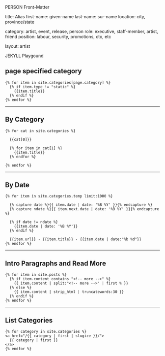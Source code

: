 PERSON Front-Matter


title: Alias
first-name: given-name
last-name: sur-name
location: city, province/state

category: artist, event, release, person
role: executive, staff-member, artist, friend
position: labour, security, promotions, cto, etc

layout: artist



JEKYLL Playgound

## page specified category

    {% for item in site.categories[page.category] %}
      {% if item.type != "static" %}
        {{item.title}}
      {% endif %}
    {% endfor %}

---

## By Category

    {% for cat in site.categories %}
  
      {{cat[0]}}

      {% for item in cat[1] %}
        {{item.title}}
      {% endfor %}
  
    {% endfor %}

---

## By Date
    
    {% for item in site.categories.temp limit:1000 %}
    
      {% capture date %}{{ item.date | date: '%B %Y' }}{% endcapture %}
      {% capture ndate %}{{ item.next.date | date: '%B %Y' }}{% endcapture %}    
      
      {% if date != ndate %}
        {{item.date | date: '%B %Y'}}
      {% endif %}
      
      {{item.url}} - {{item.title}} - {{item.date | date:"%b %d"}}        
    {% endfor %}

---

## Intro Paragraphs and Read More

    {% for item in site.posts %}
      {% if item.content contains "<!-- more -->" %}
        {{ item.content | split:"<!-- more -->" | first % }}
      {% else %}
        {{ item.content | strip_html | truncatewords:30 }}
      {% endif %}
    {% endfor %}

---

## List Categories

    {% for category in site.categories %}
    <a href="/{{ category | first | slugize }}/">
      {{ category | first }}
    </a>
    {% endfor %}

